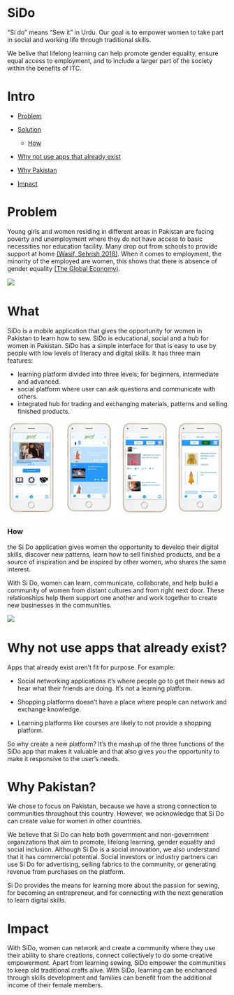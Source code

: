 # SiDo 
“Si do” means “Sew it” in Urdu. Our goal is to empower women to take part in social and working life through traditional skills.

We belive that lifelong learning can help promote gender equality, ensure equal access to employment, and to include a larger part of the society within the benefits of ITC.


# Intro

- <a href="#problem">Problem</a>

- <a href="#solution">Solution</a>
    - <a href="#how">How</a>
    
- <a href="#why-not-use-apps-that-already-exist">Why not use apps that already exist</a>
- <a href="#why-pakistan">Why Pakistan</a>
- <a href="#Impact">Impact</a>
    
# Problem
Young girls and women residing in different areas in Pakistan are facing poverty and unemployment where they do not have access to basic necessities nor education facility. Many drop out from schools to provide support at home <a href="https://tribune.com.pk/story/1701028/1-76-pakistan-youth-drop-education-undp/"> (Wasif, Sehrish 2018)</a>. When it comes to employment, the minority of the employed are women, this shows that there is absence of gender equality <a href="https://www.theglobaleconomy.com/Pakistan/Female_labor_force_participation/">(The Global Economy)</a>.
 
<img src="sdg.png">

    
# What
SiDo is a mobile application that gives the opportunity for women in Pakistan to learn how to sew. 
SiDo is educational, social and a hub for women in Pakistan. SiDo has a simple interface for that is easy to use by people with low levels of literacy and digital skills.
It has three main features:
- learning platform divided into three levels; for beginners, intermediate and advanced.
- social platform where user can ask questions and communicate with others.
- integrated hub for trading and exchanging materials, patterns and selling finished products.
    
<img src="Github.png">

### How
the Si Do application gives women the opportunity to develop their digital skills, discover new patterns, learn how to sell finished products, and be a source of inspiration and be inspired by other women, who shares the same interest.

With Si Do, women can learn, communicate, collaborate, and help build a community of women from distant cultures and from right next door. These relationships help them support one another and work together to create new businesses in the communities.

<img src="Sewing.jpg">


# Why not use apps that already exist?

Apps that already exist aren’t fit for purpose. For example:

- Social networking applications it’s where people go to get their news ad hear what their friends are doing. It’s not a learning platform. 

- Shopping platforms doesn’t have a place where people can network and exchange knowledge.

- Learning platforms like courses are likely to not provide a shopping platform.

So why create a new platform? It’s the mashup of the three functions of the SiDo app that makes it valuable and that also gives you the opportunity to make it responsive to the user’s needs. 

# Why Pakistan?
We chose to focus on Pakistan, because we have a strong connection to communities throughout this country. However, we acknowledge that Si Do can create value for women in other countries. 

We believe that Si Do can help both government and non-government organizations that aim to promote, lifelong learning, gender equality and social inclusion. Although Si Do is a social innovation, we also understand that it has commercial potential. Social investors or industry partners can use Si Do for advertising, selling fabrics to the community, or generating revenue from purchases on the platform. 

Si Do provides the means for learning more about the passion for sewing, for becoming an entrepreneur, and for connecting with the next generation to learn digital skills.

# Impact

With SiDo, women can network and create a community where they use their ability to share creations, connect collectively to do some creative empowerment.
Apart from learning sewing, SiDo empower the communities to keep old traditional crafts alive. 
With SiDo, learning can be enchanced through skills development and families can benefit from the additional income of their female members.

